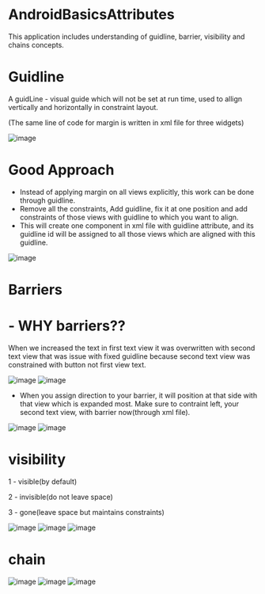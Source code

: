 # AndroidBasicsAttributes
This application includes understanding of guidline, barrier, visibility and chains concepts.
# Guidline
A guidLine - visual guide which will not be set at run time, used to allign vertically and horizontally in constraint layout.

(The same line of code for margin is written in xml file for three widgets)

![image](https://user-images.githubusercontent.com/71166016/166986465-c4062e12-dde2-44e1-8222-75532359c5c1.png)

# Good Approach
 - Instead of applying margin on all views explicitly, this work can be done through guidline.
 - Remove all the constraints, Add guidline, fix it at one position and add constraints of those views with guidline to which you want to align. 
 - This will create one component in xml file with guidline attribute, and its guidline id will be assigned to all those views which are aligned with this guidline.
 
![image](https://user-images.githubusercontent.com/71166016/166987378-0bcff389-9a9d-47c6-817d-9d25f140bbb2.png)

# Barriers
# - WHY barriers??
When we increased the text in first text view it was overwritten with second text view that was issue with fixed guidline because second text view was constrained with button not first view text.

![image](https://user-images.githubusercontent.com/71166016/166993954-dbfd65eb-ca0d-4f1d-8b99-f4e7f096edab.png)
![image](https://user-images.githubusercontent.com/71166016/166994208-20f402a1-0d58-4662-80d3-93c1782e155e.png)

 - When you assign direction to your barrier, it will position at that side with that view which is expanded most. Make sure to contraint left, your second text view, with barrier now(through xml file). 

![image](https://user-images.githubusercontent.com/71166016/167002041-df08b02b-5ab1-4e80-a2ea-720310519dd7.png)
![image](https://user-images.githubusercontent.com/71166016/167004347-f3748c31-ff33-41d8-b137-1dc8bfa0cc82.png)

# visibility
1 - visible(by default)

2 - invisible(do not leave space)

3 - gone(leave space but maintains constraints)

![image](https://user-images.githubusercontent.com/71166016/167005968-6f0dfdae-b126-4124-a95d-d7c1f9987f9f.png)
![image](https://user-images.githubusercontent.com/71166016/167006035-bc9dad90-84ec-4e47-87df-587b568b54d9.png)
![image](https://user-images.githubusercontent.com/71166016/167006129-fb8662f5-9c76-4446-841b-4319189f3796.png)

# chain

![image](https://user-images.githubusercontent.com/71166016/167006564-7f7f2e09-9cdf-4e6d-a60b-243d1730b22c.png)
![image](https://user-images.githubusercontent.com/71166016/167006627-7a08bbfb-32ee-4f1e-8b31-5fd28b09804d.png)
![image](https://user-images.githubusercontent.com/71166016/167008798-8524ca5b-142a-4324-90b7-5a4074120b4d.png)










